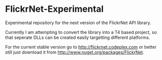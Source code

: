 FlickrNet-Experimental
======================

Experimental repository for the next version of the FlickrNet API library.

Currently I am attempting to convert the library into a T4 based project, 
so that seperate DLLs can be created easily targetting different platforms.

For the current stable version go to http://flickrnet.codeplex.com 
or better still just download it from http://www.nuget.org/packages/FlickrNet.
